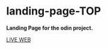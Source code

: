# landing-page-TOP
**Landing Page for the odin project.**

[LIVE WEB](https://leanz652.github.io/landing-page-TOP/)


